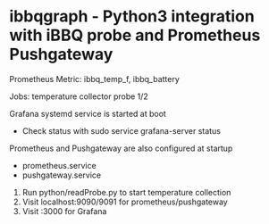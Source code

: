 # ibbqgraph - Python3 integration with iBBQ probe and Prometheus Pushgateway

Prometheus Metric: ibbq_temp_f, ibbq_battery

Jobs: temperature collector probe 1/2

Grafana systemd service is started at boot 
 - Check status with sudo service grafana-server status

Prometheus and Pushgateway are also configured at startup
 - prometheus.service
 - pushgateway.service

1) Run python/readProbe.py to start temperature collection
2) Visit localhost:9090/9091 for prometheus/pushgateway
3) Visit :3000 for Grafana
